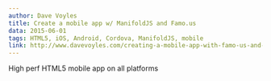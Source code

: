 ```yaml
---
author: Dave Voyles
title: Create a mobile app w/ ManifoldJS and Famo.us
data: 2015-06-01
tags: HTML5, iOS, Android, Cordova, ManifoldJS, mobile 
link: http://www.davevoyles.com/creating-a-mobile-app-with-famo-us-and-manifoldjs/
---
```


High perf HTML5 mobile app on all platforms
